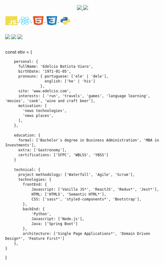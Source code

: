 

<div align="center">
  <a href="https://github.com/edelciobatista">
  <img height="180em" src="https://github-readme-stats.vercel.app/api?username=edelciobatista&show_icons=true&theme=dracula&include_all_commits=true&count_private=true"/>
  <img height="180em" src="https://github-readme-stats.vercel.app/api/top-langs/?username=edelciobatista&layout=compact&langs_count=7&theme=dracula"/>
</div>
  
<div style="display: inline_block"><br>
  <img align="center" alt="Edelcio-Js" height="30" width="40" src="https://raw.githubusercontent.com/devicons/devicon/master/icons/javascript/javascript-plain.svg">
  <img align="center" alt="Edelcio-React" height="30" width="40" src="https://raw.githubusercontent.com/devicons/devicon/master/icons/react/react-original.svg">
  <img align="center" alt="Edelcio-HTML" height="30" width="40" src="https://raw.githubusercontent.com/devicons/devicon/master/icons/html5/html5-original.svg">
  <img align="center" alt="Edelcio-CSS" height="30" width="40" src="https://raw.githubusercontent.com/devicons/devicon/master/icons/css3/css3-original.svg">
  <img align="center" alt="Edelcio-Python" height="30" width="40" src="https://raw.githubusercontent.com/devicons/devicon/master/icons/python/python-original.svg">
</div>
  
##
  
<div> 
  <a href="https://www.linkedin.com/in/edelciobatista" target="_blank"><img src="https://img.shields.io/badge/-LinkedIn-%230077B5?style=for-the-badge&logo=linkedin&logoColor=white" target="_blank"></a> 
  <a href="https://instagram.com/edelcio.batista" target="_blank"><img src="https://img.shields.io/badge/-Instagram-%23E4405F?style=for-the-badge&logo=instagram&logoColor=white" target="_blank"></a>
 	<a href = "mailto:edelcio.batista@gmail.com"><img src="https://img.shields.io/badge/-Gmail-%23333?style=for-the-badge&logo=gmail&logoColor=white" target="_blank"></a>
</div>

 ##

<div>
    const ebv = {
  
        personal: {
          fullName: 'Edelcio Batista Viaro',
          birthDate: '1971-01-05',
          pronouns: { portuguese: ['ele' | 'dele'],
                      english: ['he' | 'his']
                    },
          site: 'www.edelcio.com',
          interests: [ 'run', 'travels', 'games', 'language learning', 'movies', 'cook', 'wine and craft beer'],
          motivation: [
            'news technologies',
            'news places',
          ],
        },
  
        education: {
          formal: ['Bachelor´s degree in Business Administration', 'MBA in Investments'],
          extra: ['Gastronomy'],
          certifications: ['SFPC', 'WBLSS', 'YBSS']
        }
  
        technical: {          
          project methodology: ['Waterfall', 'Agile', 'Scrum'],
          technologies: {
            frontEnd: {
                Javascript: ['Vanilla JS*', 'ReactJS', 'Redux*', 'Jest*'],
                HTML: ['HTML5', 'Semantic HTML*'],
                CSS: ['sass*', 'styled-components*', 'Bootstrap'],
            },
            backEnd: {
                'Python',
                Javascript: ['Node.js'],
                Java: ['Spring Boot']
            },
            architecture: ['Single Page Applications*', 'Domain Driven Design*', 'Feature First*']
        },
    }
  
  }
</div>

  
